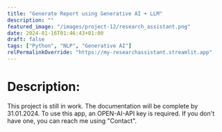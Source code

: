 ```yaml
---
title: "Generate Report using Generative AI + LLM"
description: ""
featured_image: "/images/project-12/research_assistant.png"
date: 2024-01-16T01:46:43+01:00
draft: false
tags: ["Python", "NLP", "Generative AI"]
relPermalinkOverride: "https://my-researchassistant.streamlit.app"
---
```


# Description:
This project is still in work. The documentation will be complete by 31.01.2024. To use this app, an OPEN-AI-API key is required. If you don't have one, you can reach me using "Contact". 
